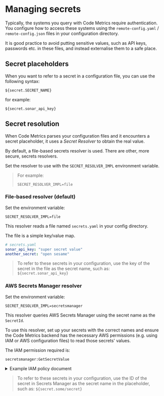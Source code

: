 # Managing secrets

Typically, the systems you query with Code Metrics require authentication. You configure how to access these systems using the `remote-config.yaml` / `remote-config.json` files in your configuration directory.

It is good practice to avoid putting sensitive values, such as API keys, passwords etc. in these files, and instead externalise them to a safe place.

## Secret placeholders

When you want to refer to a secret in a configuration file, you can use the following syntax:

```
${secret.SECRET_NAME}
```

for example:

```
${secret.sonar_api_key}
```

## Secret resolution

When Code Metrics parses your configuration files and it encounters a secret placeholder, it uses a _Secret Resolver_ to obtain the real value.

By default, a file-based secrets resolver is used. There are other, more secure, secrets resolvers.

Set the resolver to use with the `SECRET_RESOLVER_IMPL` environment variable.

> For example:
>
> ```
> SECRET_RESOLVER_IMPL=file
> ```

### File-based resolver (default)

Set the environment variable:

```
SECRET_RESOLVER_IMPL=file
```

This resolver reads a file named `secrets.yaml` in your config directory.

The file is a simple key/value map.

```yaml
# secrets.yaml
sonar_api_key: "super secret value"
another_secret: "open sesame"
```

> To refer to these secrets in your configuration, use the key of the secret in the file as the secret name, such as: `${secret.sonar_api_key}`

### AWS Secrets Manager resolver

Set the environment variable:

```
SECRET_RESOLVER_IMPL=secretsmanager
```

This resolver queries AWS Secrets Manager using the secret name as the `SecretId`.

To use this resolver, set up your secrets with the correct names and ensure the Code Metrics backend has the necessary AWS permissions (e.g. using IAM or AWS configuration files) to read those secrets' values.

The IAM permission required is:

```
secretsmanager:GetSecretValue
```

<details>
<summary>Example IAM policy document</summary>

This example IAM policy scopes read access to secrets with names in the format `codemetrics/*`, but you can be a specific as required by your environment.
```json
{
  "Version": "2012-10-17",
  "Statement": [
    {
      "Action": [
        "secretsmanager:GetSecretValue"
      ],
      "Effect": "Allow",
      "Resource": "arn:aws:secretsmanager:us-east-1:000000000000:secret:codemetrics/*"
    }
  ]
}
```
</details>

> To refer to these secrets in your configuration, use the ID of the secret in Secrets Manager as the secret name in the placeholder, such as: `${secret.some/secret}`
